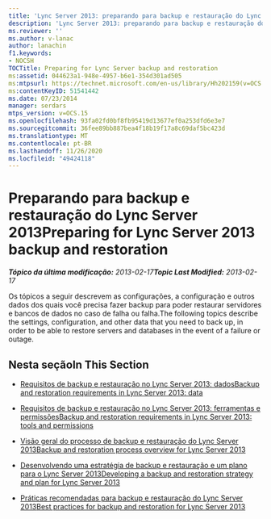 ```yaml
---
title: 'Lync Server 2013: preparando para backup e restauração do Lync Server'
description: 'Lync Server 2013: preparando para backup e restauração do Lync Server.'
ms.reviewer: ''
ms.author: v-lanac
author: lanachin
f1.keywords:
- NOCSH
TOCTitle: Preparing for Lync Server backup and restoration
ms:assetid: 044623a1-948e-4957-b6e1-354d301ad505
ms:mtpsurl: https://technet.microsoft.com/en-us/library/Hh202159(v=OCS.15)
ms:contentKeyID: 51541442
ms.date: 07/23/2014
manager: serdars
mtps_version: v=OCS.15
ms.openlocfilehash: 93fa02fd0bf8fb95419d13677ef0a253dfd6e3e7
ms.sourcegitcommit: 36fee89bb887bea4f18b19f17a8c69daf5bc423d
ms.translationtype: MT
ms.contentlocale: pt-BR
ms.lasthandoff: 11/26/2020
ms.locfileid: "49424118"
---
```

# <a name="preparing-for-lync-server-2013-backup-and-restoration"></a><span data-ttu-id="6e7ae-103">Preparando para backup e restauração do Lync Server 2013</span><span class="sxs-lookup"><span data-stu-id="6e7ae-103">Preparing for Lync Server 2013 backup and restoration</span></span>

<div data-xmlns="http://www.w3.org/1999/xhtml">

<div class="topic" data-xmlns="http://www.w3.org/1999/xhtml" data-msxsl="urn:schemas-microsoft-com:xslt" data-cs="https://msdn.microsoft.com/">

<div data-asp="https://msdn2.microsoft.com/asp">



</div>

<div id="mainSection">

<div id="mainBody"><span data-ttu-id="6e7ae-104">

<span> </span></span><span class="sxs-lookup"><span data-stu-id="6e7ae-104">

<span> </span></span></span>

<span data-ttu-id="6e7ae-105">_**Tópico da última modificação:** 2013-02-17_</span><span class="sxs-lookup"><span data-stu-id="6e7ae-105">_**Topic Last Modified:** 2013-02-17_</span></span>

<span data-ttu-id="6e7ae-106">Os tópicos a seguir descrevem as configurações, a configuração e outros dados dos quais você precisa fazer backup para poder restaurar servidores e bancos de dados no caso de falha ou falha.</span><span class="sxs-lookup"><span data-stu-id="6e7ae-106">The following topics describe the settings, configuration, and other data that you need to back up, in order to be able to restore servers and databases in the event of a failure or outage.</span></span>

<div>

## <a name="in-this-section"></a><span data-ttu-id="6e7ae-107">Nesta seção</span><span class="sxs-lookup"><span data-stu-id="6e7ae-107">In This Section</span></span>

  - [<span data-ttu-id="6e7ae-108">Requisitos de backup e restauração no Lync Server 2013: dados</span><span class="sxs-lookup"><span data-stu-id="6e7ae-108">Backup and restoration requirements in Lync Server 2013: data</span></span>](lync-server-2013-backup-and-restoration-requirements-data.md)

  - [<span data-ttu-id="6e7ae-109">Requisitos de backup e restauração no Lync Server 2013: ferramentas e permissões</span><span class="sxs-lookup"><span data-stu-id="6e7ae-109">Backup and restoration requirements in Lync Server 2013: tools and permissions</span></span>](lync-server-2013-backup-and-restoration-requirements-tools-and-permissions.md)

  - [<span data-ttu-id="6e7ae-110">Visão geral do processo de backup e restauração do Lync Server 2013</span><span class="sxs-lookup"><span data-stu-id="6e7ae-110">Backup and restoration process overview for Lync Server 2013</span></span>](lync-server-2013-backup-and-restoration-process-overview.md)

  - [<span data-ttu-id="6e7ae-111">Desenvolvendo uma estratégia de backup e restauração e um plano para o Lync Server 2013</span><span class="sxs-lookup"><span data-stu-id="6e7ae-111">Developing a backup and restoration strategy and plan for Lync Server 2013</span></span>](lync-server-2013-developing-a-backup-and-restoration-strategy-and-plan.md)

  - [<span data-ttu-id="6e7ae-112">Práticas recomendadas para backup e restauração do Lync Server 2013</span><span class="sxs-lookup"><span data-stu-id="6e7ae-112">Best practices for backup and restoration for Lync Server 2013</span></span>](lync-server-2013-best-practices-for-backup-and-restoration.md)

<span data-ttu-id="6e7ae-113"></div>

</div>

<span> </span>

</div>

</div>

</span><span class="sxs-lookup"><span data-stu-id="6e7ae-113"></div>

</div>

<span> </span>

</div>

</div>

</span></span></div>

